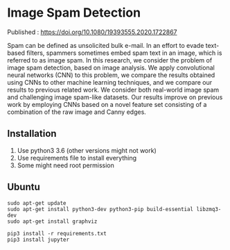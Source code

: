 Image Spam Detection
===
Published : https://doi.org/10.1080/19393555.2020.1722867

Spam can be defined as unsolicited bulk e-mail. In an effort to evade text-based filters, spammers sometimes embed spam text in an image, which is referred to as image spam. In this research, we consider the problem of image spam detection, based on image analysis. We apply convolutional neural networks (CNN) to this problem, we compare the results obtained using CNNs to other machine learning techniques, and we compare our results to previous related work. We consider both real-world image spam and challenging image spam-like datasets. Our results improve on previous work by employing CNNs based on a novel feature set consisting of a combination of the raw image and Canny edges.

Installation
---
1. Use python3 3.6 (other versions might not work)
2. Use requirements file to install everything
3. Some might need root permission

Ubuntu
---
```
sudo apt-get update
sudo apt-get install python3-dev python3-pip build-essential libzmq3-dev
sudo apt-get install graphviz

pip3 install -r requirements.txt
pip3 install jupyter

```
